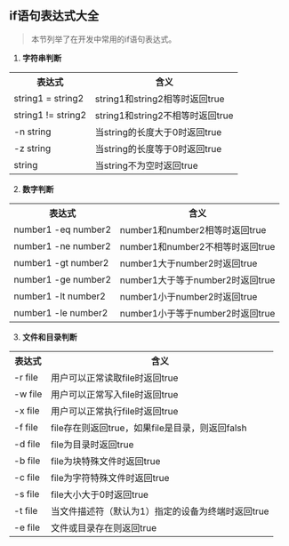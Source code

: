 ## if语句表达式大全
> 本节列举了在开发中常用的if语句表达式。

1. **字符串判断**  
<table>
<tr><th>表达式</th><th>含义</th></tr>
<tr><td>string1 = string2</td><td>string1和string2相等时返回true</td></tr>
<tr><td>string1 != string2</td><td>string1和string2不相等时返回true</td></tr>
<tr><td>-n string</td><td>当string的长度大于0时返回true</td></tr>
<tr><td>-z string</td><td>当string的长度等于0时返回true</td></tr>
<tr><td>string</td><td>当string不为空时返回true</td></tr>
</table>

2. **数字判断**  
<table>
<tr><th>表达式</th><th>含义</th></tr>
<tr><td>number1 -eq number2</td><td>number1和number2相等时返回true</td></tr>
<tr><td>number1 -ne number2</td><td>number1和number2不相等时返回true</td></tr>
<tr><td>number1 -gt number2</td><td>number1大于number2时返回true</td></tr>
<tr><td>number1 -ge number2</td><td>number1大于等于number2时返回true</td></tr>
<tr><td>number1 -lt number2</td><td>number1小于number2时返回true</td></tr>
<tr><td>number1 -le number2</td><td>number1小于等于number2时返回true</td></tr>
</table>

3. **文件和目录判断**  
<table>
<tr><th>表达式</th><th>含义</th></tr>
<tr><td>-r file</td><td>用户可以正常读取file时返回true</td></tr>
<tr><td>-w file</td><td>用户可以正常写入file时返回true</td></tr>
<tr><td>-x file</td><td>用户可以正常执行file时返回true</td></tr>
<tr><td>-f file</td><td>file存在则返回true，如果file是目录，则返回falsh</td></tr>
<tr><td>-d file</td><td>file为目录时返回true</td></tr>
<tr><td>-b file</td><td>file为块特殊文件时返回true</td></tr>
<tr><td>-c file</td><td>file为字符特殊文件时返回true</td></tr>
<tr><td>-s file</td><td>file大小大于0时返回true</td></tr>
<tr><td>-t file</td><td>当文件描述符（默认为1）指定的设备为终端时返回true</td></tr>
<tr><td>-e file</td><td>文件或目录存在则返回true</td></tr>
</table>
